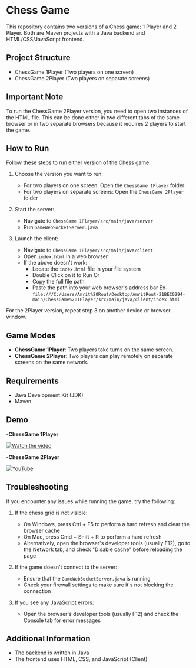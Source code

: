 # Chess Game

This repository contains two versions of a Chess game: 1 Player and 2 Player. Both are Maven projects with a Java backend and HTML/CSS/JavaScript frontend.

## Project Structure

- ChessGame 1Player (Two players on one screen)
- ChessGame 2Player (Two players on separate screens)

## Important Note
To run the ChessGame 2Player version, you need to open two instances of the HTML file. This can be done either in two different tabs of the same browser or in two separate browsers because it requires 2 players to start the game.

## How to Run

Follow these steps to run either version of the Chess game:

1. Choose the version you want to run:
   - For two players on one screen: Open the `ChessGame 1Player` folder
   - For two players on separate screens: Open the `ChessGame 2Player` folder

2. Start the server:
   - Navigate to `ChessGame 1Player/src/main/java/server`
   - Run `GameWebSocketServer.java`

3. Launch the client:
   - Navigate to `ChessGame 1Player/src/main/java/client`
   - Open `index.html` in a web browser
   - If the above doesn't work:
     - Locate the `index.html` file in your file system
     - Double Click on it to Run Or
     - Copy the full file path
     - Paste the path into your web browser's address bar Ex-`file:///C:/Users/Amrit%20Rout/Desktop/AmritRout-21BEC0294-main/ChessGame%201Player/src/main/java/client/index.html`

For the 2Player version, repeat step 3 on another device or browser window.

## Game Modes

- **ChessGame 1Player**: Two players take turns on the same screen.
- **ChessGame 2Player**: Two players can play remotely on separate screens on the same network.

## Requirements

- Java Development Kit (JDK)
- Maven

## Demo
-**ChessGame 1Player**

[![Watch the video](https://img.youtube.com/vi/2VAKpT2BIps/0.jpg)](https://www.youtube.com/watch?v=2VAKpT2BIps)

-**ChessGame 2Player**

[![YouTube](http://i.ytimg.com/vi/b1Lc07bxJwY/hqdefault.jpg)](https://www.youtube.com/watch?v=b1Lc07bxJwY)

## Troubleshooting

If you encounter any issues while running the game, try the following:

1. If the chess grid is not visible:
   - On Windows, press Ctrl + F5 to perform a hard refresh and clear the browser cache
   - On Mac, press Cmd + Shift + R to perform a hard refresh
   - Alternatively, open the browser's developer tools (usually F12), go to the Network tab, and check "Disable cache" before reloading the page

2. If the game doesn't connect to the server:
   - Ensure that the `GameWebSocketServer.java` is running
   - Check your firewall settings to make sure it's not blocking the connection

3. If you see any JavaScript errors:
   - Open the browser's developer tools (usually F12) and check the Console tab for error messages

## Additional Information

- The backend is written in Java
- The frontend uses HTML, CSS, and JavaScript (Client)
